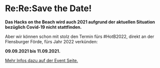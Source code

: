---
---

# Re:Re:Save the Date!

**Das Hacks on the Beach wird auch 2021 aufgrund der aktuellen Situation bezüglich Covid-19 nicht stattfinden.**

Aber wir können schon mit stolz den Termin fürs #HotB2022, direkt an der Flensburger Förde, fürs Jahr 2022 verkünden:

**09.09.2021 bis 11.09.2021.**

[Mehr Infos dazu auf der Event Seite.](https://chaostreff-flensburg.de/2021/hacks-on-the-beach-2022/)